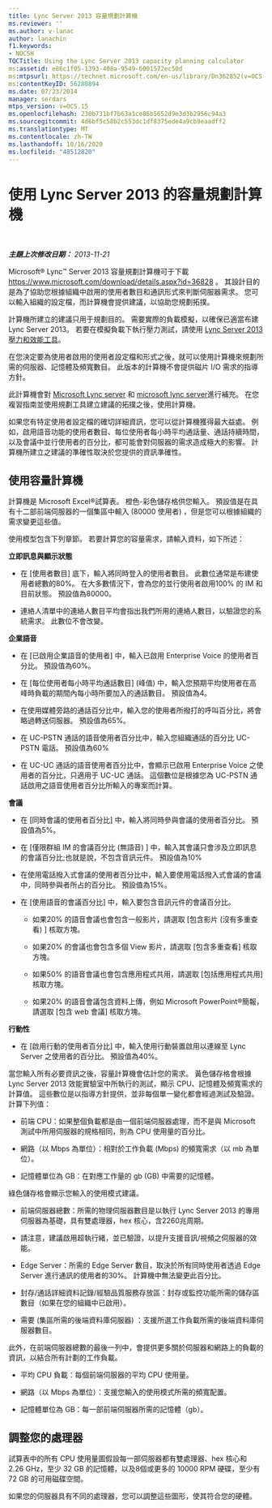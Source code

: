 ```yaml
---
title: Lync Server 2013 容量規劃計算機
ms.reviewer: ''
ms.author: v-lanac
author: lanachin
f1.keywords:
- NOCSH
TOCTitle: Using the Lync Server 2013 capacity planning calculator
ms:assetid: e86c1f05-1393-408a-9549-6001572ec50d
ms:mtpsurl: https://technet.microsoft.com/en-us/library/Dn362852(v=OCS.15)
ms:contentKeyID: 56280894
ms.date: 07/23/2014
manager: serdars
mtps_version: v=OCS.15
ms.openlocfilehash: 230b731bf7b63a1ce86b5652d9e3d3b2956c94a3
ms.sourcegitcommit: 4d6bf5c58b2c553dc1df8375ede4a9cb9eaadff2
ms.translationtype: MT
ms.contentlocale: zh-TW
ms.lasthandoff: 10/16/2020
ms.locfileid: "48512820"
---
```

# <a name="using-the-capacity-planning-calculator-for-lync-server-2013"></a>使用 Lync Server 2013 的容量規劃計算機

<div data-xmlns="http://www.w3.org/1999/xhtml">

<div class="topic" data-xmlns="http://www.w3.org/1999/xhtml" data-msxsl="urn:schemas-microsoft-com:xslt" data-cs="https://msdn.microsoft.com/">

<div data-asp="https://msdn2.microsoft.com/asp">



</div>

<div id="mainSection">

<div id="mainBody">

<span> </span>

_**主題上次修改日期：** 2013-11-21_

Microsoft® Lync™ Server 2013 容量規劃計算機可于下載 <https://www.microsoft.com/download/details.aspx?id=36828> 。 其設計目的是為了協助您根據組織中啟用的使用者數目和通訊形式來判斷伺服器需求。 您可以輸入組織的設定檔，而計算機會提供建議，以協助您規劃拓撲。

計算機所建立的建議只用于規劃目的。 需要實際的負載模擬，以確保已適當布建 Lync Server 2013。 若要在模擬負載下執行壓力測試，請使用 [Lync Server 2013 壓力和效能工具](https://go.microsoft.com/fwlink/?linkid=282724)。

在您決定要為使用者啟用的使用者設定檔和形式之後，就可以使用計算機來規劃所需的伺服器、記憶體及頻寬數目。 此版本的計算機不會提供磁片 I/O 需求的指導方針。

此計算機會對 [Microsoft Lync server](https://go.microsoft.com/fwlink/?linkid=282725) 和 [microsoft lync server](lync-server-2013-planning.md)進行補充。 在您複習指南並使用規劃工具建立建議的拓撲之後，使用計算機。

如果您有特定使用者設定檔的確切詳細資訊，您可以從計算機獲得最大益處。 例如，啟用語音功能的使用者數目、每位使用者每小時平均通話量、通話持續時間，以及會議中並行使用者的百分比，都可能會對伺服器的需求造成極大的影響。 計算機所建立之建議的準確性取決於您提供的資訊準確性。

<div>

## <a name="using-the-capacity-calculator"></a>使用容量計算機

計算機是 Microsoft Excel®試算表。 橙色-彩色儲存格供您輸入。 預設值是在具有十二部前端伺服器的一個集區中輸入 (80000 使用者) ，但是您可以根據組織的需求變更這些值。

使用模型包含下列章節。 若要計算您的容量需求，請輸入資料，如下所述：

**立即訊息與顯示狀態**

  - 在 [使用者數目] 底下，輸入將同時登入的使用者數目。 此數位通常是布建使用者總數的80%。 在大多數情況下，會為您的並行使用者啟用100% 的 IM 和目前狀態。 預設值為80000。

  - 連絡人清單中的連絡人數目平均會指出我們所用的連絡人數目，以驗證您的系統需求。 此數位不會改變。

**企業語音**

  - 在 [已啟用企業語音的使用者] 中，輸入已啟用 Enterprise Voice 的使用者百分比。 預設值為60%。

  - 在 [每位使用者每小時平均通話數目] (峰值) 中，輸入您預期平均使用者在高峰時負載的期間內每小時所要加入的通話數目。 預設值為4。

  - 在使用媒體旁路的通話百分比中，輸入您的使用者所撥打的呼叫百分比，將會略過轉送伺服器。 預設值為65%。

  - 在 UC-PSTN 通話的語音使用者百分比中，輸入您組織通話的百分比 UC-PSTN 電話。 預設值為60%

  - 在 UC-UC 通話的語音使用者百分比中，會顯示已啟用 Enterprise Voice 之使用者的百分比，只適用于 UC-UC 通話。 這個數位是根據您為 UC-PSTN 通話啟用之語音使用者百分比所輸入的專案而計算。

**會議**

  - 在 [同時會議的使用者百分比] 中，輸入將同時參與會議的使用者百分比。 預設值為5%。

  - 在 [僅限群組 IM 的會議百分比 (無語音) ] 中，輸入其會議只會涉及立即訊息的會議百分比;也就是說，不包含音訊元件。 預設值為10%

  - 在使用電話撥入式會議的使用者百分比中，輸入要使用電話撥入式會議的會議中，同時參與者所占的百分比。 預設值為15%。

  - 在 [使用語音的會議百分比] 中，輸入要包含音訊元件的會議百分比。
    
      - 如果20% 的語音會議也會包含一般影片，請選取 [包含影片 (沒有多重查看) ] 核取方塊。
    
      - 如果20% 的會議也會包含多個 View 影片，請選取 [包含多重查看] 核取方塊。
    
      - 如果50% 的語音會議也會包含應用程式共用，請選取 [包括應用程式共用] 核取方塊。
    
      - 如果20% 的語音會議包含資料上傳，例如 Microsoft PowerPoint®簡報，請選取 [包含 web 會議] 核取方塊。

**行動性**

  - 在 [啟用行動的使用者百分比] 中，輸入使用行動裝置啟用以連線至 Lync Server 之使用者的百分比。 預設值為40%。

當您輸入所有必要資訊之後，容量計算機會估計您的需求。 黃色儲存格會根據 Lync Server 2013 效能實驗室中所執行的測試，顯示 CPU、記憶體及頻寬需求的計算值。 這些數位是以指導方針提供，並非每個單一變化都會經過測試及驗證。 計算下列值：

  - 前端 CPU：如果整個負載都是由一個前端伺服器處理，而不是與 Microsoft 測試中所用伺服器的規格相同，則為 CPU 使用量的百分比。

  - 網路（以 Mbps 為單位）：相對於工作負載 (Mbps) 的頻寬需求（以 mb 為單位）。

  - 記憶體單位為 GB：在對應工作量的 gb (GB) 中需要的記憶體。

綠色儲存格會顯示您輸入的使用模式建議。

  - 前端伺服器總數：所需的物理伺服器數目是以執行 Lync Server 2013 的專用伺服器為基礎，具有雙處理器，hex 核心，含2260兆周期。

  - 請注意，建議啟用超執行緒，並已驗證，以提升支援音訊/視頻之伺服器的效能。

  - Edge Server：所需的 Edge Server 數目，取決於所有同時使用者透過 Edge Server 進行通訊的使用者的30%。 計算機中無法變更此百分比。

  - 封存/通話詳細資料記錄/經驗品質服務存放區：封存或監控功能所需的儲存區數目（如果在您的組織中已啟用）。

  - 需要 (集區所需的後端資料庫伺服器) ：支援所選工作負載所需的後端資料庫伺服器數目。

此外，在前端伺服器總數的最後一列中，會提供更多關於伺服器和網路上的負載的資訊，以結合所有計劃的工作負載。

  - 平均 CPU 負載：每個前端伺服器的平均 CPU 使用量。

  - 網路（以 Mbps 為單位）：支援您輸入的使用模式所需的頻寬配置。

  - 記憶體單位為 GB：每一部前端伺服器所需的記憶體（gb）。

</div>

<div>

## <a name="adjusting-for-your-processors"></a>調整您的處理器

試算表中的所有 CPU 使用量圖假設每一部伺服器都有雙處理器、hex 核心和 2.26 GHz，至少 32 GB 的記憶體，以及8個或更多的 10000 RPM 硬碟，至少有 72 GB 的可用磁碟空間。

如果您的伺服器具有不同的處理器，您可以調整這些圖形，使其符合您的硬體。

</div>

</div>

<span> </span>

</div>

</div>

</div>

